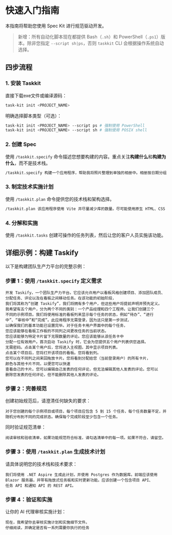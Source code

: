 # 快速入门指南

本指南将帮助您使用 Spec Kit 进行规范驱动开发。

> 新增：所有自动化脚本现在都提供 Bash（`.sh`）和 PowerShell（`.ps1`）版本。除非您指定 `--script sh|ps`，否则 `taskkit` CLI 会根据操作系统自动选择。

## 四步流程

### 1. 安装 Taskkit

直接下载exe文件或编译源码：

```bash
task-kit init <PROJECT_NAME>
```

明确选择脚本类型（可选）：
```bash
task-kit init <PROJECT_NAME> --script ps # 强制使用 PowerShell
task-kit init <PROJECT_NAME> --script sh # 强制使用 POSIX shell
```

### 2. 创建 Spec

使用 `/taskkit.specify` 命令描述您想要构建的内容。重点关注**构建什么**和**构建为什么**，而不是技术栈。

```bash
/taskkit.specify 构建一个应用程序，帮助我将照片整理到单独的相册中。相册按日期分组，并可通过在主页上拖放操作进行重新整理。相册不会嵌套在其他相册中。在每个相册中，照片都会以类似磁贴的界面进行预览。
```

### 3. 制定技术实施计划

使用 `/taskkit.plan` 命令提供您的技术栈和架构选择。

```bash
/taskkit.plan 该应用程序使用 Vite 并尽量减少库的数量。尽可能使用原生 HTML、CSS 和 JavaScript。图像不会上传到任何地方，元数据存储在本地 SQLite 数据库中。
```

### 4. 分解和实施

使用 `/taskkit.tasks` 创建可操作的任务列表，然后让您的客户人员实施该功能。

## 详细示例：构建 Taskify

以下是构建团队生产力平台的完整示例：

### 步骤 1：使用 `/taskkit.specify` 定义需求

```text
开发 Taskify，一个团队生产力平台。它应该允许用户以看板风格创建项目、添加团队成员、
分配任务、评论以及在看板之间移动任务。在该功能的初始阶段，
我们将其称为“创建 Taskify”，我们将拥有多个用户，但这些用户将提前声明并预先定义。
我希望有五个用户，分为两个不同的类别：一个产品经理和四个工程师。让我们创建三个
不同的示例项目。我们将使用标准的看板列来显示每个任务的状态，例如“待办”、“进行中”、“审核中”和“完成”。此应用程序无需登录，因为这只是第一步测试，
以确保我们的基本功能已设置完毕。对于任务卡用户界面中的每个任务，
您应该能够在看板工作板的不同列之间更改任务的当前状态。
您应该能够为特定卡片留下无限数量的评论。您应该能够从该任务卡中
分配一位有效用户。首次启动 Taskify 时，它会为您提供五个用户列表供您选择。
无需密码。点击某个用户后，您将进入主视图，其中显示项目列表。
点击某个项目后，您将打开该项目的看板。您将看到列。
您可以在不同列之间来回拖放卡片。您将看到分配给您（当前登录用户）的所有卡片，
颜色与其他卡片不同，以便您可以快速
查看自己的卡片。您可以编辑自己发表的任何评论，但无法编辑其他人发表的评论。您可以
删除您发表的任何评论，但不能删除其他人发表的评论。
```

### 步骤 2：完善规范

创建初始规范后，请澄清任何缺失的要求：

```text
对于您创建的每个示例项目或项目，每个项目应包含 5 到 15 个任务，每个任务数量不定，并随机分布到不同的完成状态。确保每个完成阶段至少包含一个任务。
```

同时验证规范清单：

```text
阅读审核和验收清单，如果功能规范符合标准，请勾选清单中的每一项。如果不符合，请留空。
```

### 步骤 3：使用 `/taskkit.plan` 生成技术计划

请具体说明您的技术栈和技术要求：

```text
我们将使用 .NET Aspire 生成此计划，并使用 Postgres 作为数据库。前端应该使用
Blazor 服务器，并带有拖放式任务板和实时更新功能。应该创建一个包含项目 API、
任务 API 和通知 API 的 REST API。
```

### 步骤 4：验证和实施

让你的 AI 代理审核实施计划：

```text
现在，我希望你去审核实施计划和实施细节文件。
仔细阅读，并确定是否有一系列需要你执行的任务